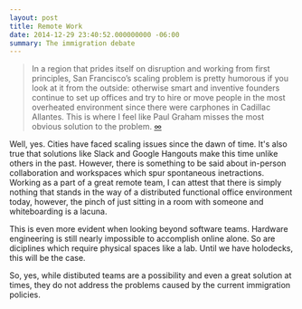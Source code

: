 ```yaml
---
layout: post
title: Remote Work
date: 2014-12-29 23:40:52.000000000 -06:00
summary: The immigration debate
---
```

> In a region that prides itself on disruption and working from first principles, San Francisco’s scaling problem is pretty humorous if you look at it from the outside: otherwise smart and inventive founders continue to set up offices and try to hire or move people in the most overheated environment since there were carphones in Cadillac Allantes. This is where I feel like Paul Graham misses the most obvious solution to the problem. [∞](http://ma.tt/2014/12/how-paul-graham-is-wrong/)

Well, yes. Cities have faced scaling issues since the dawn of time. It's also true that solutions like Slack and Google Hangouts make this time unlike others in the past. However, there is something to be said about in-person collaboration and workspaces which spur spontaneous inetractions. Working as a part of a great remote team, I can attest that there is simply nothing that stands in the way of a distributed functional office environment today, however, the pinch of just sitting in a room with someone and whiteboarding is a lacuna.

This is even more evident when looking beyond software teams. Hardware engineering is still nearly impossible to accomplish online alone. So are diciplines which require physical spaces like a lab. Until we have holodecks, this will be the case.

So, yes, while distibuted teams are a possibility and even a great solution at times, they do not address the problems caused by the current immigration policies.
